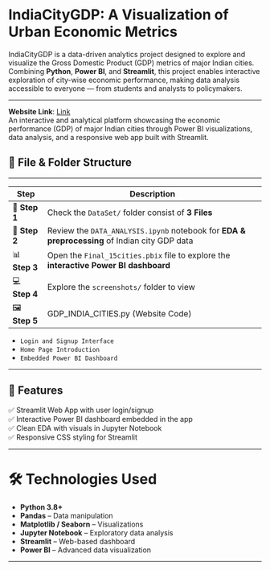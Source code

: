 # IndiaCityGDP: A Visualization of Urban Economic Metrics

IndiaCityGDP is a data-driven analytics project designed to explore and visualize the Gross Domestic Product (GDP) metrics of major Indian cities. Combining **Python**, **Power BI**, and **Streamlit**, this project enables interactive exploration of city-wise economic performance, making data analysis accessible to everyone — from students and analysts to policymakers.

---

**Website Link**: [Link](https://gdp-of-india-cities--gandevishnuvardhan.streamlit.app/)  
An interactive and analytical platform showcasing the economic performance (GDP) of major Indian cities through Power BI visualizations, data analysis, and a responsive web app built with Streamlit.

## 📁 File & Folder Structure

---

| Step | Description |
|------|-------------|
| 🧠 **Step 1** | Check the `DataSet/` folder consist of **3 Files** | 
| 📂 **Step 2** | Review the `DATA_ANALYSIS.ipynb` notebook for **EDA & preprocessing** of Indian city GDP data |
| 📊 **Step 3** | Open the `Final_15cities.pbix` file to explore the **interactive Power BI dashboard** |
| 💻 **Step 4** | Explore the `screenshots/` folder to view |
| 🖼️ **Step 5** | GDP_INDIA_CITIES.py (Website Code)|
  - `Login and Signup Interface`
  - `Home Page Introduction`
  - `Embedded Power BI Dashboard`

---

## 🚀 Features

✅ Streamlit Web App with user login/signup  
✅ Interactive Power BI dashboard embedded in the app  
✅ Clean EDA with visuals in Jupyter Notebook  
✅ Responsive CSS styling for Streamlit  

---

# 🛠️ Technologies Used

- **Python 3.8+**
- **Pandas** – Data manipulation
- **Matplotlib / Seaborn** – Visualizations
- **Jupyter Notebook** – Exploratory data analysis
- **Streamlit** – Web-based dashboard
- **Power BI** – Advanced data visualization

---
